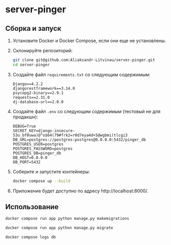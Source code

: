 # server-pinger

## Сборка и запуск

1. Установите Docker и Docker Compose, если они еще не установлены.

2. Склонируйте репозиторий:

   ```bash
   git clone git@github.com:Aliaksandr-Litvinau/server-pinger.git
   cd server-pinger
   ```

3. Создайте файл `requirements.txt` со следующим содержимым:

   ```
   Django==4.2.2
   djangorestframework==3.14.0
   psycopg2-binary==2.9.1
   requests==2.31.0
   dj-database-url==2.0.0
   ```

4. Создайте файл `.env` со следующим содержимым (тестовый не для продакшн):

   ```
   DEBUG=True
   SECRET_KEY=django-insecure-53u_bf0uwa)@^o$64(79#frk2=r0d7eya4d+5@wgbmi(tlcgi3
   DB_URL=postgres://postgres:postgres@0.0.0.0:5432/pinger_db
   POSTGRES_USER=postgres
   POSTGRES_PASSWORD=postgres
   POSTGRES_DB=pinger_db
   DB_HOST=0.0.0.0
   DB_PORT=5432
   ```

5. Соберите и запустите контейнеры:

   ```bash
   docker compose up --build
   ```

6. Приложение будет доступно по адресу http://localhost:8000/.

## Использование
   ```bash
   docker compose run app python manage.py makemigrations
   ```

   ```bash
   docker compose run app python manage.py migrate
   ```

   ```bash
  docker compose logs db
   ```